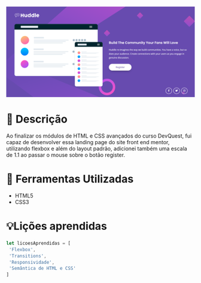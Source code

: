 ![preview](./.github/preview.png)



# 📕 Descrição
Ao finalizar os módulos de HTML e CSS avançados do curso DevQuest, fui capaz de desenvolver essa landing page do site front end mentor, utilizando flexbox e além do layout padrão, adicionei também uma escala de 1.1 ao passar o mouse sobre o botão register.



# 🔧 Ferramentas Utilizadas
- HTML5
- CSS3


# 💡Lições aprendidas
```JavaScript
let licoesAprendidas = [
 'Flexbox',
 'Transitions',
 'Responsividade',
 'Semântica de HTML e CSS' 
]

